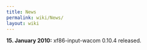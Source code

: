 ```yaml
---
title: News
permalink: wiki/News/
layout: wiki
---
```


**15. January 2010:** xf86-input-wacom 0.10.4 released.
